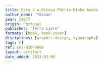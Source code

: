```yaml
---
title: Esta é a Ditosa Pátria Minha Amada
author_name: 'Tóssan'
year: y1977
origin: Portugal
publisher: 'Terra Livre'
formats: [book, book-cover]
disciplines: [graphic-design, typography]
tags: []
ref: sol-030-0006
layout: artifact
date_added: 2023-03-09
---
```


